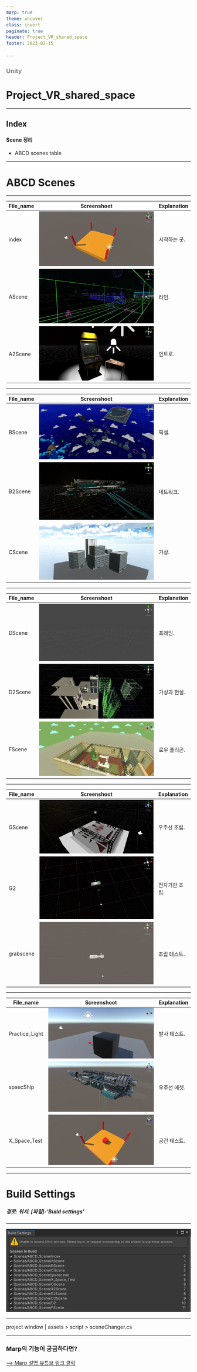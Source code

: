 ```yaml
---
marp: true
theme: uncover
class: invert
paginate: true
header: Project_VR_shared_space
footer: 2023-02-15

---
```


<!--_color: pink-->
### <span style="color:gray;">Unity</span>
# Project_VR_shared_space

---

## Index <!--_color: pink-->
#### Scene 정리
- ABCD scenes table 




---
<!--_color: pink-->
# ABCD Scenes
---

File_name| Screenshoot | Explanation
---------|:-------------------------------:|:-----
index | ![h:150](./project_vr/scene_index.jpg) | 시작하는 곳.
AScene | ![h:150](./project_vr/scene_a.jpg) | 라인.
A2Scene | ![h:150](./project_vr/scene_a2.jpg) | 인트로.

---

File_name| Screenshoot | Explanation
---------|:-------------------------------:|:-----
BScene| ![h:150](./project_vr/scene_b.jpg) | 픽셀.
B2Scene| ![h:150](./project_vr/scene_b2.jpg) | 네트워크.
CScene | ![h:150](./project_vr/scene_c.jpg) | 가상.

---

File_name| Screenshoot | Explanation
---------|:-------------------------------:|:-----
DScene | ![h:150](./project_vr/scene_d.jpg) | 프레임.
D2Scene | ![h:150](./project_vr/scene_d2.jpg) | 가상과 현실.
FScene | ![h:150](./project_vr/scene_f.jpg) | 로우 폴리곤.

---

File_name| Screenshoot | Explanation
---------|:-------------------------------:|:-----
GScene | ![h:150](./project_vr/scene_g.jpg) | 우주선 조립.
G2 | ![h:150](./project_vr/scene_g2.jpg) | 전자기판 조립.
grabscene | ![h:150](./project_vr/scene_grab.jpg) | 조립 테스트.

---

File_name| Screenshoot | Explanation
---------|:-------------------------------:|:-----
Practice_Light| ![h:150](./project_vr/scene_practice_light.jpg) | 발사 테스트.
spaecShip| ![h:150](./project_vr/scene_spaceship.jpg) | 우주선 에셋.
X_Space_Test | ![h:150](./project_vr/scene_x_space_test.jpg) | 공간 테스트.

---

# Build Settings
#####  경로: 위치: [파일]-'Build settings'

---

![](./unity_/build_settings.jpg)

---

project window | assets > script > sceneChanger.cs



---
### Marp의 기능이 궁금하다면?
[--> Marp 설명 유튜브 링크 클릭](https://youtu.be/EzQ-p41wNEE)